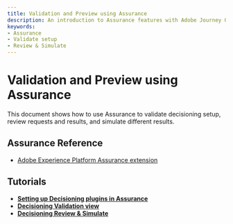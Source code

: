 ```yaml
---
title: Validation and Preview using Assurance
description: An introduction to Assurance features with Adobe Journey Optimizer Decisioning.
keywords:
- Assurance
- Validate setup
- Review & Simulate
---
```


# Validation and Preview using Assurance

This document shows how to use Assurance to validate decisioning setup, review requests and results, and simulate different results.

## Assurance Reference

* [Adobe Experience Platform Assurance extension](../../home/base/assurance/api-reference.md)

## Tutorials

* [**Setting up Decisioning plugins in Assurance**](./assurance-setup.md)
* [**Decisioning Validation view**](./optimize-configuration-view.md)
* [**Decisioning Review & Simulate**](./review-simulate.md)
